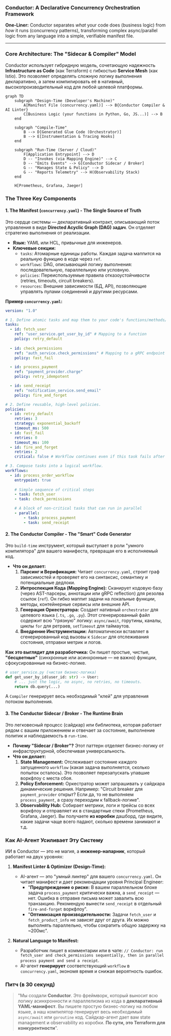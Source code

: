 ### **Conductor: A Declarative Concurrency Orchestration Framework**

**One-Liner:** Conductor separates *what* your code does (business logic) from *how* it runs (concurrency patterns), transforming complex async/parallel logic from any language into a simple, verifiable manifest file.

---

### **Core Architecture: The "Sidecar & Compiler" Model**

Conductor использует гибридную модель, сочетающую надежность **Infrastructure as Code** (как Terraform) с гибкостью **Service Mesh** (как Istio). Это позволяет определять сложную логику выполнения декларативно, а затем компилировать её в нативный, высокопроизводительный код для любой целевой платформы.

```mermaid
graph TD
    subgraph "Design-Time (Developer's Machine)"
        A[Manifest File (concurrency.yaml)] --> B{Conductor Compiler & AI Linter}
        C[Business Logic (your functions in Python, Go, JS...)] --> B
    end
    
    subgraph "Compile-Time"
        B --> D[Generated Glue Code (Orchestrator)]
        B --> E[Instrumentation & Tracing Hooks]
    end
    
    subgraph "Run-Time (Server / Cloud)"
        F[Application Entrypoint] --> D
        D -- "Invokes (via Mapping Engine)" --> C
        D -- "Emits Events" --> G[Conductor Sidecar / Broker]
        G -- "Manages State & Policy" --> D
        G -- "Reports Telemetry" --> H(Observability Stack)
    end
    
    H[Prometheus, Grafana, Jaeger]
```

### **The Three Key Components**

#### **1. The Manifest (`concurrency.yaml`) - The Single Source of Truth**

Это сердце системы — декларативный контракт, описывающий поток управления в виде **Directed Acyclic Graph (DAG) задач**. Он отделяет стратегию выполнения от реализации.

*   **Язык:** YAML или HCL, привычные для инженеров.
*   **Ключевые секции:**
    *   `tasks`: Атомарные единицы работы. Каждая задача маппится на реальную функцию в коде через `ref`.
    *   `workflows`: DAG, описывающий логику выполнения: последовательную, параллельную или условную.
    *   `policies`: Переиспользуемые правила отказоустойчивости (retries, timeouts, circuit breakers).
    *   `resources`: Внешние зависимости (БД, API), позволяющие управлять пулами соединений и другими ресурсами.

**Пример `concurrency.yaml`:**
```yaml
version: "1.0"

# 1. Define atomic tasks and map them to your code's functions/methods/services.
tasks:
  - id: fetch_user
    ref: "user_service.get_user_by_id" # Mapping to a function
    policy: retry_default
  
  - id: check_permissions
    ref: "auth_service.check_permissions" # Mapping to a gRPC endpoint
    policy: fast_fail

  - id: process_payment
    ref: "payment_provider.charge"
    policy: retry_idempotent

  - id: send_receipt
    ref: "notification_service.send_email"
    policy: fire_and_forget

# 2. Define reusable, high-level policies.
policies:
  - id: retry_default
    retries: 3
    strategy: exponential_backoff
    timeout_ms: 500
  - id: fast_fail
    retries: 0
    timeout_ms: 100
  - id: fire_and_forget
    retries: 2
    critical: false # Workflow continues even if this task fails after retries.

# 3. Compose tasks into a logical workflow.
workflows:
  - id: process_order_workflow
    entrypoint: true
    
    # Simple sequence of critical steps
    - task: fetch_user
    - task: check_permissions

    # A block of non-critical tasks that can run in parallel
    - parallel:
        - task: process_payment
        - task: send_receipt
```

#### **2. The Conductor Compiler - The "Smart" Code Generator**

Это `build-time` инструмент, который выступает в роли "умного компилятора" для вашего манифеста, превращая его в исполняемый код.

*   **Что он делает:**
    1.  **Парсинг и Верификация:** Читает `concurrency.yaml`, строит граф зависимостей и проверяет его на синтаксис, семантику и потенциальные дедлоки.
    2.  **Интроспекция Кода (Mapping Engine):** Сканирует кодовую базу (через AST-парсеры, аннотации или gRPC reflection) для резолва ссылок (`ref`). Он гибко маппит задачи на локальные функции, методы, контейнерные сервисы или внешние API.
    3.  **Генерация Оркестратора:** Создает нативный `orchestrator` для целевого языка (`.ts`, `.go`, `.py`). Этот сгенерированный файл содержит всю "грязную" логику: `async/await`, горутины, каналы, циклы `for` для ретраев, `setTimeout` для таймаутов.
    4.  **Внедрение Инструментации:** Автоматически вставляет в сгенерированный код вызовы к `Sidecar` для отслеживания состояния, отправки метрик и логов.

**Как это выглядит для разработчика:**
Он пишет простые, чистые, **"бесцветные"** (синхронные или асинхронные — не важно) функции, сфокусированные на бизнес-логике.

```python
# user_service.py (чистая бизнес-логика)
def get_user_by_id(user_id: str) -> User:
    # ... just the logic, no async, no retries, no timeouts.
    return db.query(...)
```
А `Compiler` генерирует весь необходимый "клей" для управления потоком выполнения.

#### **3. The Conductor Sidecar / Broker - The Runtime Brain**

Это легковесный процесс (сайдкар) или библиотека, которая работает рядом с вашим приложением и отвечает за состояние, выполнение политик и наблюдаемость в `run-time`.

*   **Почему "Sidecar / Broker"?** Этот паттерн отделяет бизнес-логику от инфраструктурной, обеспечивая универсальность.
*   **Что он делает:**
    1.  **State Management:** Отслеживает состояние каждого запущенного `workflow` (какая задача выполняется, сколько попыток осталось). Это позволяет перезапускать упавшие воркфлоу с места сбоя.
    2.  **Policy Enforcement:** Оркестратор может запрашивать у сайдкара динамические решения. Например: "Circuit breaker для `payment_provider` открыт? Если да, то не выполняем `process_payment`, а сразу переходим к fallback-логике".
    3.  **Observability Hub:** Собирает метрики, логи и трейсы со всех воркфлоу и отправляет их в стандартные стеки (Prometheus, Grafana, Jaeger). Вы получаете **из коробки** дашборд, где видите, какие задачи чаще всего падают, сколько времени занимают и т.д.

### **Как AI-Агент Усиливает Эту Систему**

ИИ в Conductor — это не магия, а **инженер-напарник**, который работает на двух уровнях:

1.  **Manifest Linter & Optimizer (Design-Time):**
    *   AI-агент — это "умный линтер" для вашего `concurrency.yaml`. Он читает манифест и дает рекомендации уровня Principal Engineer:
        *   "**Предупреждение о риске:** В вашем параллельном блоке задача `process_payment` критически важна, а `send_receipt` — нет. Ошибка в отправке письма может завалить всю транзакцию. Рекомендую вынести `send_receipt` в отдельный `fire-and-forget` воркфлоу".
        *   "**Оптимизация производительности:** Задачи `fetch_user` и `fetch_product_info` не зависят друг от друга. Их можно выполнять параллельно, чтобы сократить общую задержку на ~200мс".

2.  **Natural Language to Manifest:**
    *   Разработчик пишет в комментарии или в чате: `// Conductor: run fetch_user and check_permissions sequentially, then in parallel process payment and send a receipt`.
    *   AI-агент **генерирует** соответствующий `workflow` в `concurrency.yaml`, экономя время и снижая вероятность ошибок.

### **Питч (в 30 секунд)**

> "Мы создали **Conductor**. Это фреймворк, который выносит всю логику асинхронности и параллелизма из кода в **декларативный YAML-манифест**. Вы пишете простую бизнес-логику на любом языке, а наш компилятор генерирует весь необходимый `async/await` или `goroutine` код. Сайдкар-агент дает вам state management и observability из коробки. **По сути, это Terraform для конкурентности**".